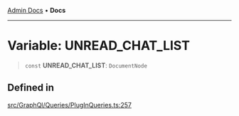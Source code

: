 [Admin Docs](/) • **Docs**

***

# Variable: UNREAD\_CHAT\_LIST

> `const` **UNREAD\_CHAT\_LIST**: `DocumentNode`

## Defined in

[src/GraphQl/Queries/PlugInQueries.ts:257](https://github.com/PalisadoesFoundation/talawa-admin/blob/main/src/GraphQl/Queries/PlugInQueries.ts#L257)
